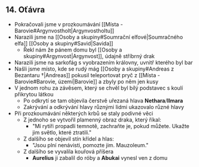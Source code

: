 ## 14. Oťávra
- Pokračovali jsme v prozkoumávání [[Místa - Barovie#Argynvostholt|Argynvostholtu]]
- Narazili jsme na [[Osoby a skupiny#Soumrační elfové|Soumračného elfa]] [[Osoby a skupiny#Savid|Savida]]
	- Řekl nám že pánem domu byl [[Osoby a skupiny#Argynvost|Argynvost]], údajně stříbrný drak
- Narazili jsme na sarkofág s vyobrazením královny, uvnitř kterého byl bar
- Našli jsme místo, kde se rudý mág [[Osoby a skupiny#Andreas z Bezantaru †|Andreas]] pokusil teleportovat pryč z [[Místa - Barovie#Barovie, území|Barovie]] a zbyly po něm jen kusy
- V jednom rohu za závěsem, který se chvěl byl bílý podstavec s koulí přikrytou látkou
	- Po odkrytí se tam objevila čerstvě uřezaná hlava **Nethara**/**Ilmara**
	- Zakrývání a odkrývání hlavy různými lidmi ukazovalo různé hlavy
- Při prozkoumávání některých krbů se staly podivné věci
	- Z jednoho se vytvořil plamenný obraz draka, který říkal:
		- "Mí rytíři propadli temnotě, zachraňte je, pokud můžete. Ukažte jim světlo, které ztratili."
	- Z dalšího se objevil stín křídel a hlas:
		- "Jsou plní nenávisti, pomozte jim. Mauzoleum."
	- Z dalšího se vyvalila kouřová příšera
		- **Aurelius** ji zabalil do róby a **Abukai** vynesl ven z domu